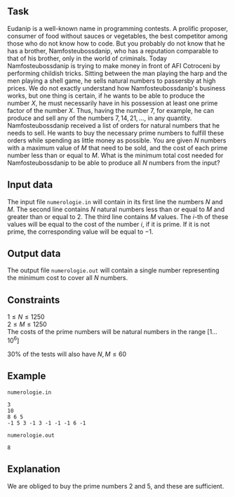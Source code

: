 ## Task

Eudanip is a well-known name in programming contests. A prolific proposer, consumer of food without sauces or vegetables, the best competitor among those who do not know how to code. But you probably do not know that he has a brother, Namfosteubossdanip, who has a reputation comparable to that of his brother, only in the world of criminals. Today Namfosteubossdanip is trying to make money in front of AFI Cotroceni by performing childish tricks. Sitting between the man playing the harp and the men playing a shell game, he sells natural numbers to passersby at high prices. We do not exactly understand how Namfosteubossdanip's business works, but one thing is certain, if he wants to be able to produce the number $X$, he must necessarily have in his possession at least one prime factor of the number $X$. Thus, having the number $7$, for example, he can produce and sell any of the numbers $7, 14, 21, \dots$, in any quantity. Namfosteubossdanip received a list of orders for natural numbers that he needs to sell. He wants to buy the necessary prime numbers to fulfill these orders while spending as little money as possible. You are given $N$ numbers with a maximum value of $M$ that need to be sold, and the cost of each prime number less than or equal to $M$. What is the minimum total cost needed for Namfosteubossdanip to be able to produce all $N$ numbers from the input?

## Input data

The input file `numerologie.in` will contain in its first line the numbers $N$ and $M$. The second line contains $N$ natural numbers less than or equal to $M$ and greater than or equal to $2$. The third line contains $M$ values. The $i$-th of these values will be equal to the cost of the number $i$, if it is prime. If it is not prime, the corresponding value will be equal to $-1$. 

## Output data

The output file `numerologie.out` will contain a single number representing the minimum cost to cover all $N$ numbers.

## Constraints

$1 \leq N \leq 1250$  
$2 \leq M \leq 1250$  
The costs of the prime numbers will be natural numbers in the range $[1 \dots 10^6]$

30% of the tests will also have $N, M \leq 60$ 

## Example

`numerologie.in`
```
3
10
8 6 5
-1 5 3 -1 3 -1 -1 -1 6 -1
```

`numerologie.out`
```
8
```

## Explanation

We are obliged to buy the prime numbers $2$ and $5$, and these are sufficient.